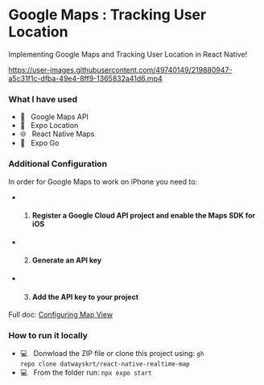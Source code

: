 # Google Maps : Tracking User Location
<p>Implementing Google Maps and Tracking User Location in React Native!</p>


https://user-images.githubusercontent.com/49740149/219880947-a5c31f1c-dfba-49e4-8ff9-1365832a41d6.mp4


<h3> What I have used </h3>

- 📜 &nbsp; Google Maps API
- 👀 &nbsp; Expo Location
- 🌐 &nbsp; React Native Maps
- 🌱 &nbsp; Expo Go

<h3> Additional Configuration </h3>

In order for Google Maps to work on iPhone you need to:

- 1. <h4>Register a Google Cloud API project and enable the Maps SDK for iOS</h4>
- 2. <h4>Generate an API key</h4>
- 3. <h4>Add the API key to your project</h4>

Full doc: <a href="https://docs.expo.dev/versions/latest/sdk/map-view/">Configuring Map View</a>

<h3>How to run it locally</h3>

- 💻 &nbsp; Donwload the ZIP file or clone this project using: <code>gh repo clone datwayskrt/react-native-realtime-map</code>
- 💻 &nbsp; From the folder run: <code>npx expo start</code> 
